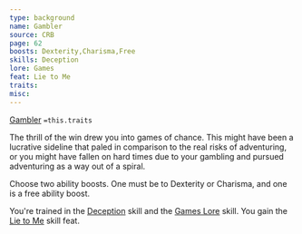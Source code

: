```yaml
---
type: background
name: Gambler 
source: CRB
page: 62
boosts: Dexterity,Charisma,Free
skills: Deception
lore: Games
feat: Lie to Me
traits: 
misc: 
---
```


[Gambler](###%20Gambler)
`=this.traits`


The thrill of the win drew you into games of chance. This might have been a lucrative sideline that paled in comparison to the real risks of adventuring, or you might have fallen on hard times due to your gambling and pursued adventuring as a way out of a spiral.

Choose two ability boosts. One must be to Dexterity or Charisma, and one is a free ability boost.

You're trained in the [Deception](Deception) skill and the [Games Lore](Games%20Lore) skill. You gain the [Lie to Me](Lie%20to%20Me) skill feat.

